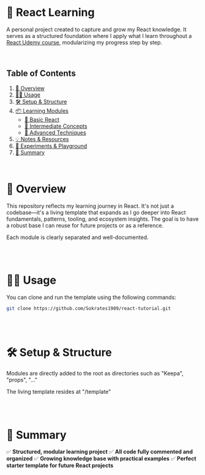 # 🚀 React Learning

A personal project created to capture and grow my React knowledge. It serves as a structured foundation where I apply what I learn throughout a [React Udemy course](https://www.udemy.com/course/the-complete-web-development-bootcamp/learn/lecture/17039094#overview), modularizing my progress step by step.

<br>

## Table of Contents

1. [📖 Overview](#-overview)
2. [🧑‍💻 Usage](#-usage)
3. [🛠️ Setup & Structure](#-setup--structure)
4. [📦 Learning Modules](#-learning-modules)
   - [📘 Basic React](#-basic-react)
   - [📘 Intermediate Concepts](#-intermediate-concepts)
   - [📘 Advanced Techniques](#-advanced-techniques)
5. [💡 Notes & Resources](#-notes--resources)
6. [🧪 Experiments & Playground](#-experiments--playground)
7. [🚀 Summary](#-summary)

<br>

# 📖 Overview

This repository reflects my learning journey in React. It's not just a codebase—it's a living template that expands as I go deeper into React fundamentals, patterns, tooling, and ecosystem insights. The goal is to have a robust base I can reuse for future projects or as a reference.

Each module is clearly separated and well-documented.

<br><br>

# 🧑‍💻 Usage

You can clone and run the template using the following commands:

```bash
git clone https://github.com/Sokrates1989/react-tutorial.git
```


<br><br>

# 🛠️ Setup & Structure

Modules are directly added to the root as directories such as "Keepa", "props", "..."

The living template resides at "/template"

<br><br>


# 🚀 Summary

✅ **Structured, modular learning project**
✅ **All code fully commented and organized**
✅ **Growing knowledge base with practical examples**
✅ **Perfect starter template for future React projects**

